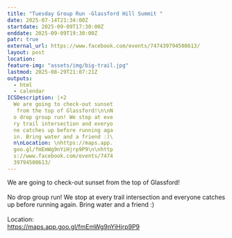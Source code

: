 ```yaml
---
title: "Tuesday Group Run -Glassford Hill Summit "
date: 2025-07-14T21:34:00Z
startdate: 2025-09-09T17:30:00Z
enddate: 2025-09-09T19:30:00Z
patr: true
external_url: https://www.facebook.com/events/747439794508613/
layout: post
location: 
feature-img: "assets/img/big-trail.jpg"
lastmod: 2025-08-29T21:07:21Z
outputs:
  - html
  - calendar
ICSDescription: |+2
  We are going to check-out sunset   from the top of Glassford!\n\nN  o drop group run! We stop at eve  ry trail intersection and everyo  ne catches up before running aga  in. Bring water and a friend :)\  n\nLocation: \nhttps://maps.app.  goo.gl/fmEmWg9nYiHjrp9P9\n\nhttp  s://www.facebook.com/events/7474  39794508613/
---
```


We are going to check-out sunset from the top of Glassford!<br>
  <br>
  No drop group run! We stop at every trail intersection and everyone catches up before running again. Bring water and a friend &#58;)<br>
  <br>
  Location&#58; <br>
  [https://maps.app.goo.gl/fmEmWg9nYiHjrp9P9<br>
](https://maps.app.goo.gl/fmEmWg9nYiHjrp9P9<br>
)  <br>
  
